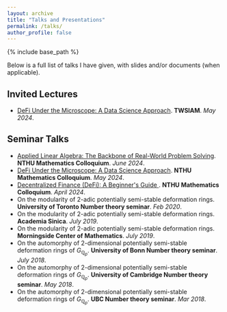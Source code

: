 ```yaml
---
layout: archive
title: "Talks and Presentations"
permalink: /talks/
author_profile: false
---
```

{% include base_path %}

Below is a full list of talks I have given, with slides and/or documents (when applicable).

## Invited Lectures
* [DeFi Under the Microscope: A Data Science Approach](DeFI_data_science.pdf). **TWSIAM**. *May 2024*.

## Seminar Talks
* [Applied Linear Algebra: The Backbone of Real-World Problem Solving](https://hackmd.io/@e41406/HycRq9OVA). **NTHU Mathematics Colloquium**. *June 2024*.
* [DeFi Under the Microscope: A Data Science Approach](https://hackmd.io/@e41406/HkJEgyRW0). **NTHU Mathematics Colloquium**. *May 2024*.
* [Decentralized Finance (DeFi): A Beginner's Guide	](DeFi_intro.pdf). **NTHU Mathematics Colloquium**. *April 2024*.
* On the modularity of 2-adic potentially semi-stable deformation rings. **University of Toronto Number theory seminar**. *Feb 2020*.
* On the modularity of 2-adic potentially semi-stable deformation rings. **Academia Sinica**. *July 2019*.
* On the modularity of 2-adic potentially semi-stable deformation rings. **Morningside Center of Mathematics**. *July 2019*.
* On the automorphy of 2-dimensional potentially semi-stable deformation rings of $G_{\mathbb{Q}_p}$. **University of Bonn Number theory seminar**. *July 2018*.
* On the automorphy of 2-dimensional potentially semi-stable deformation rings of $G_{\mathbb{Q}_p}$. **University of Cambridge Number theory seminar**. *May 2018*.
* On the automorphy of 2-dimensional potentially semi-stable deformation rings of $G_{\mathbb{Q}_p}$. **UBC Number theory seminar**. *Mar 2018*.
